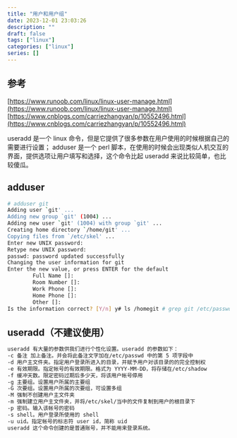 ```yaml
---
title: "用户和用户组"
date: 2023-12-01 23:03:26
description: ""
draft: false
tags: ["linux"]
categories: ["linux"]
series: []
---
```


## 参考

[https://www.runoob.com/linux/linux-user-manage.html](https://www.runoob.com/linux/linux-user-manage.html)
[https://www.cnblogs.com/carriezhangyan/p/10552496.html](https://www.cnblogs.com/carriezhangyan/p/10552496.html)

useradd 是一个 linux 命令，但是它提供了很多参数在用户使用的时候根据自己的需要进行设置；
adduser 是一个 perl 脚本，在使用的时候会出现类似人机交互的界面，提供选项让用户填写和选择，这个命令比起 useradd 来说比较简单，也比较傻瓜。

## adduser

```bash
# adduser git
Adding user `git' ...
Adding new group `git' (1004) ...
Adding new user `git' (1004) with group `git' ...
Creating home directory `/home/git' ...
Copying files from `/etc/skel' ...
Enter new UNIX password:
Retype new UNIX password:
passwd: password updated successfully
Changing the user information for git
Enter the new value, or press ENTER for the default
        Full Name []:
        Room Number []:
        Work Phone []:
        Home Phone []:
        Other []:
Is the information correct? [Y/n] y# ls /homegit # grep git /etc/passwdgit:x:1004:1004:,,,:/home/git:/bin/bash
```

## useradd（不建议使用）

```bash
useradd 有大量的参数供我们进行个性化设置。useradd 的参数如下：
-c 备注 加上备注。并会将此备注文字加在/etc/passwd 中的第 5 项字段中
-d 用户主文件夹。指定用户登录所进入的目录，并赋予用户对该目录的的完全控制权
-e 有效期限。指定帐号的有效期限。格式为 YYYY-MM-DD，将存储在/etc/shadow
-f 缓冲天数。限定密码过期后多少天，将该用户帐号停用
-g 主要组。设置用户所属的主要组
-G 次要组。设置用户所属的次要组，可设置多组
-M 强制不创建用户主文件夹
-m 强制建立用户主文件夹，并将/etc/skel/当中的文件复制到用户的根目录下
-p 密码。输入该帐号的密码
-s shell。用户登录所使用的 shell
-u uid。指定帐号的标志符 user id，简称 uid
useradd 这个命令创建的是普通账号，并不能用来登录系统。
```
